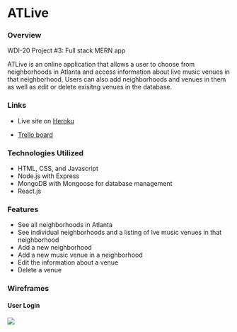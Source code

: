 # ATLive

### Overview
WDI-20 Project #3: Full stack MERN app

ATLive is an online application that allows a user to choose from neighborhoods in Atlanta and access information about live music venues in that neighborhood. Users can also add neighborhoods and venues in them as well as edit or delete exisitng venues in the database.

### Links

- Live site on [Heroku](https://.herokuapp.com)

- [Trello board](https://trello.com/b/FmioLcji/project-3-atlive) 

### Technologies Utilized
- HTML, CSS, and Javascript
- Node.js with Express 
- MongoDB with Mongoose for database management
- React.js

### Features

- See all neighborhoods in Atlanta
- See individual neighborhoods and a listing of lve music venues in that neighborhood
- Add a new neighborhood
- Add a new music venue in a neighborhood
- Edit the information about a venue
- Delete a venue

### Wireframes
#### User Login

<img src="https://github.com/GopherEverett/ATLive/">
